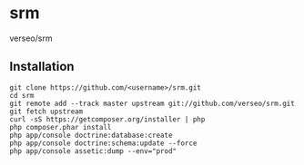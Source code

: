 srm
===

verseo/srm

Installation
------------

    git clone https://github.com/<username>/srm.git
    cd srm
    git remote add --track master upstream git://github.com/verseo/srm.git
    git fetch upstream
    curl -sS https://getcomposer.org/installer | php
    php composer.phar install
    php app/console doctrine:database:create
    php app/console doctrine:schema:update --force
    php app/console assetic:dump --env="prod"
